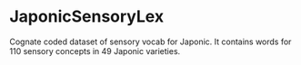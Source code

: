 # JaponicSensoryLex
Cognate coded dataset of sensory vocab for Japonic. It contains words for 110 sensory concepts in 49 Japonic varieties.
